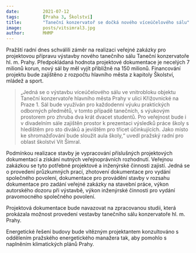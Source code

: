 ```yaml
---
date:         2021-07-12
tags:         [Praha 3, Školství]
title:        "Taneční konzervatoř se dočká nového víceúčelového sálu"
image: 	      posts/vitsimral3.jpg
author:       MHMP
---
```


Pražští radní dnes schválili záměr na realizaci veřejné zakázky pro projektovou přípravu výstavby nového tanečního sálu Taneční konzervatoře hl. m. Prahy. Předpokládaná hodnota projektové dokumentace je necelých 7 milionů korun, nový sál by měl vyjít přibližně na 150 milionů. Financování projektu bude zajištěno z rozpočtu hlavního města z kapitoly Školství, mládež a sport.

> „Jedná se o výstavbu víceúčelového sálu ve vnitrobloku objektu Taneční konzervatoře hlavního města Prahy v ulici Křižovnické na Praze 1. Sál bude využíván pro každodenní výuku praktických odborných předmětů, v tomto případě tanečních, s výukovým prostorem pro zhruba dva krát dvacet studentů. Pro veřejnost bude i v divadelním sále zajištěn prostor k prezentaci výsledků práce školy s hledištěm pro sto diváků a jevištěm pro třicet účinkujících. Jako místo ke shromažďování bude sloužit aula školy,“ uvedl pražský radní pro oblast školství Vít Šimral.

Podmínkou realizace stavby je vypracování příslušných projektových dokumentací a získání nutných veřejnoprávních rozhodnutí. Veřejnou zakázkou se tyto potřebné projektové a inženýrské činnosti zajistí. Jedná se o provedení průzkumných prací, zhotovení dokumentace pro vydání společného povolení, dokumentace pro provádění stavby v rozsahu dokumentace pro zadání veřejné zakázky na stavební práce, výkon autorského dozoru při výstavbě, výkon inženýrské činnosti pro vydání pravomocného společného povolení.

Projektová dokumentace bude navazovat na zpracovanou studii, která prokázala možnost provedení vestavby tanečního sálu konzervatoře hl. m. Prahy. 

Energetické řešení budovy bude vítězným projektantem konzultováno s oddělením pražského energetického manažera tak, aby pomohlo s naplněním klimatických plánů Prahy.

 
